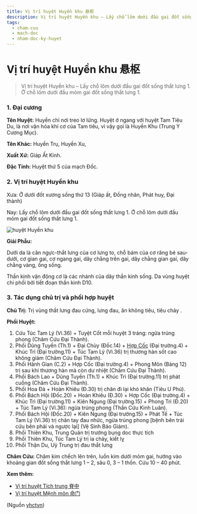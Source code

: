 ```yaml
---
title: Vị trí huyệt Huyền khu 悬枢
description: Vị trí huyệt Huyền khu – Lấy chỗ lõm dưới đầu gai đốt sống thắt lưng 1. Ở chỗ lõm dưới đầu mỏm gai đốt sống thắt lưng 1.
tags:
  - cham-cuu
  - mach-doc
  - nham-doc-ky-huyet
---
```


# Vị trí huyệt Huyền khu 悬枢 

> Vị trí huyệt Huyền khu – Lấy chỗ lõm dưới đầu gai đốt sống thắt lưng 1. Ở chỗ lõm dưới đầu mỏm gai đốt sống thắt lưng 1.

### 1. Đại cương

**Tên Huyệt:** Huyền chỉ nơi treo lơ lửng. Huyệt ở ngang với huyệt Tam Tiêu Du, là nơi vận hóa khí cơ của Tam tiêu, vì vậy gọi là Huyền Khu (Trung Y Cương Mục).

**Tên Khác:** Huyền Trụ, Huyền Xu,

**Xuất Xứ:** Giáp Ất Kinh.

**Đặc Tính:** Huyệt thứ 5 của mạch Đốc.

### 2. Vị trí huyệt Huyền khu

Xưa: Ở dưới đốt xương sống thứ 13 (Giáp ất, Đồng nhân, Phát huy, Đại thành)

Nay: Lấy chỗ lõm dưới đầu gai đốt sống thắt lưng 1. Ở chỗ lõm dưới đầu mỏm gai đốt sống thắt lưng 1.

![huyệt Huyền khu](/imgs/yhctvn/huyet-huyen-khu-300x168.jpg)

**Giải Phẫu:**

Dưới da là cân ngực-thắt lưng của cơ lưng to, chỗ bám của cơ răng bé sau-dưới, cơ gian gai, cơ ngang gai, dây chằng trên gai, dây chằng gian gai, dây chằng vàng, ống sống.

Thần kinh vận động cơ là các nhánh của dây thần kinh sống. Da vùng huyệt chi phối bởi tiết đoạn thần kinh D10.

### 3. Tác dụng chủ trị và phối hợp huyệt

**Chủ Trị:** Trị vùng thắt lưng đau cứng, lưng đau, ăn không tiêu, tiêu chảy .

**Phối Huyệt:**

1. Cứu Túc Tam Lý (Vi.36) + Tuyệt Cốt mỗi huyệt 3 tráng: ngừa trúng phong (Châm Cứu Đại Thành).
2. Phối Dũng Tuyền (Th.1) + Đại Chùy (Đốc.14) + [Hợp Cốc](/yhctvn/huyet-hop-coc-%e5%90%88-%e8%b0%b7/) (Đại trường.4) + Khúc Trì (Đại trường.11) + Túc Tam Lý (Vi.36) trị thương hàn sốt cao không giảm (Châm Cứu Đại Thành).
3. Phối Hành Gian (C.2) + Hợp Cốc (Đại trường.4) + Phong Môn (Bàng 12) trị sau khi thương hàn mà còn dư nhiệt (Châm Cứu Đại Thành).
4. Phối Bách Lao + Dũng Tuyền (Th.1) + Khúc Trì (Đại trường.11) trị phát cuồng (Châm Cứu Đại Thành).
5. Phối Hoa Đà + Hoàn Khiêu (Đ.30) trị chân đi lại khó khăn (Tiêu U Phú).
6. Phối Bách Hội (Đốc.20) + Hoàn Khiêu (Đ.30) + Hợp Cốc (Đại trường.4) + Khúc Trì (Đại trường.11) + Kiên Ngung (Đại trường.15) + Phong Trì (Đ.20) + Túc Tam Lý (Vi.36): ngừa trúng phong (Thần Cứu Kinh Luân).
7. Phối Bách Hội (Đốc.20) + Kiên Ngung (Đại trường.15) + Phát Tế + Túc Tam Lý (Vi.36) trị chân tay đau nhức, ngừa trúng phong [bệnh bên trái cứu bên phải và ngược lại] (Vệ Sinh Bảo Giám).
8. Phối Thiên Khu, Trung Quản trị trướng bụng doc thực tích
9. Phối Thiên Khu, Túc Tam Lý trị ỉa chảy, kiết lỵ
10. Phối Thận Du, Uỷ Trung trị đau thắt lưng

**Châm Cứu:** Châm kim chếch lên trên, luồn kim dưới mỏm gai, hướng vào khoảng gian đốt sống thắt lưng 1 – 2, sâu 0, 3 – 1 thốn. Cứu 10 – 40 phút.

**Xem thêm:**

* [Vị trí huyệt Tích trung 脊中](/yhctvn/vi-tri-huyet-tich-trung-%e8%84%8a%e4%b8%ad/)
* [Vị trí huyệt Mệnh môn 命门](/yhctvn/vi-tri-huyet-menh-mon-%e5%91%bd%e9%97%a8/)

(Nguồn <a href="https://yhctvn.com/vi-tri-huyet-huyen-khu-%e6%82%ac%e6%9e%a2/" target="_blank">yhctvn</a>)
